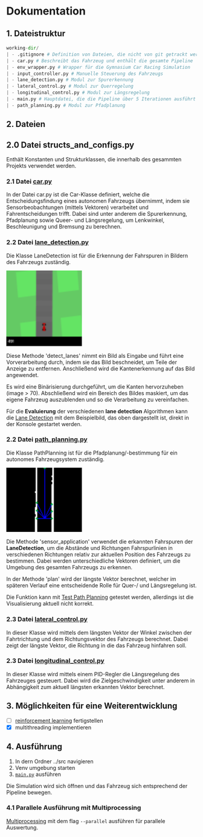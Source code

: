 # Dokumentation

## 1. Dateistruktur

```python
working-dir/
| - .gitignore # Definition von Dateien, die nicht von git getrackt werden sollen
| - car.py # Beschreibt das Fahrzeug und enthält die gesamte Pipeline
| - env_wrapper.py # Wrapper für die Gymnasium Car Racing Simulation
| - input_controller.py # Manuelle Steuerung des Fahrzeugs
| - lane_detection.py # Modul zur Spurerkennung
| - lateral_control.py # Modul zur Querregelung
| - longitudinal_control.py # Modul zur Längsregelung
| - main.py # Hauptdatei, die die Pipeline über 5 Iterationen ausführt
| - path_planning.py # Modul zur Pfadplanung
```

## 2. Dateien

## 2.0 Datei structs_and_configs.py

Enthält Konstanten und Strukturklassen, die innerhalb des gesammten Projekts verwendet werden.

### 2.1 Datei [car.py](../src/car.py)

In der Datei car.py ist die Car-Klasse definiert, welche die Entscheidungsfindung eines autonomen
Fahrzeugs übernimmt, indem sie Sensorbeobachtungen (mittels Vektoren) verarbeitet und Fahrentscheidungen trifft.
Dabei sind unter anderem die Spurerkennung, Pfadplanung sowie Queer- und
Längsregelung, um Lenkwinkel, Beschleunigung und Bremsung zu berechnen.

### 2.2 Datei [lane_detection.py](../src/lane_detection.py)

Die Klasse LaneDetection ist für die Erkennung der Fahrspuren in Bildern
des Fahrzeugs zuständig.

<img src="ld_input_example.png" alt="Input Example" width="200">

Diese Methode 'detect_lanes' nimmt ein Bild als Eingabe und führt eine Vorverarbeitung durch, indem sie das Bild
beschneidet, um Teile der Anzeige zu entfernen. Anschließend wird die Kantenerkennung auf das Bild angewendet.

Es wird eine Binärisierung durchgeführt, um die Kanten hervorzuheben (image > 70).
Abschließend wird ein Bereich des Bildes maskiert, um das eigene Fahrzeug auszublenden und so die Verarbeitung
zu vereinfachen.

Für die __Evaluierung__ der verschiedenen __lane detection__ Algorithmen kann die [Lane Detection](../src/lane_detection.py) mit dem Beispielbild, das oben dargestellt ist, direkt in der Konsole gestartet werden.

### 2.2 Datei [path_planning.py](../src/path_planning.py)

Die Klasse PathPlanning ist für die Pfadplanung/-bestimmung für ein autonomes Fahrzeugsystem zuständig.

<img src="path_planning_example.png" alt="Path Planning Example" width="200">

Die Methode 'sensor_application' verwendet die erkannten Fahrspuren der __LaneDetection__, um die Abstände und Richtungen Fahrspurlinien in verschiedenen Richtungen relativ zur aktuellen Position des
Fahrzeugs zu bestimmen. Dabei werden unterschiedliche Vektoren definiert, um die Umgebung des
gesamten Fahrzeugs zu erkennen.

In der Methode 'plan' wird der längste Vektor berechnet, welcher im späteren Verlauf eine entscheidende Rolle für Quer-/ und Längsregelung ist.

Die Funktion kann mit [Test Path Planning](../src/test_path_planning.py) getestet werden, allerdings ist die Visualisierung aktuell nicht korrekt.

### 2.3 Datei [lateral_control.py](../src/lateral_control.py)

In dieser Klasse wird mittels dem längsten Vektor der Winkel zwischen der
Fahrtrichtung und dem Richtungsvektor des Fahrzeugs berechnet. Dabei zeigt der längste Vektor, die Richtung in die das Fahrzeug hinfahren soll.

### 2.3 Datei [longitudinal_control.py](../src/longitudinal_control.py)

In dieser Klasse wird mittels einem PID-Regler die Längsregelung des Fahrzeuges gesteuert. Dabei wird
die Zielgeschwindigkeit unter anderem in Abhängigkeit zum aktuell längsten
erkannten Vektor berechnet.

## 3. Möglichkeiten für eine Weiterentwicklung

- [ ] [reinforcement learning](../src/reinforcement.py) fertigstellen
- [x] multithreading implementieren

## 4. Ausführung

1. In dern Ordner ../src navigieren
2. Venv umgebung starten
3. [`main.py`](../src/main.py) ausführen

Die Simulation wird sich öffnen und das Fahrzeug sich entsprechend
der Pipeline bewegen.

### 4.1 Parallele Ausführung mit Multiprocessing

[Multiprocessing](../src/main_multiprocessing.py) mit dem flag `--parallel` ausführen für parallele Auswertung.
